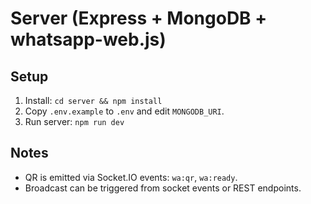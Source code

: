 # Server (Express + MongoDB + whatsapp-web.js)

## Setup
1. Install: `cd server && npm install`
2. Copy `.env.example` to `.env` and edit `MONGODB_URI`.
3. Run server: `npm run dev`

## Notes
- QR is emitted via Socket.IO events: `wa:qr`, `wa:ready`.
- Broadcast can be triggered from socket events or REST endpoints.
